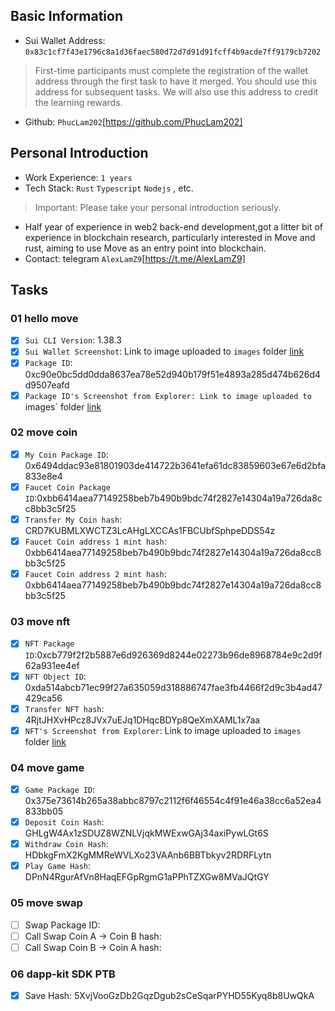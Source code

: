 ## Basic Information
- Sui Wallet Address: `0x83c1cf7f43e1796c8a1d36faec580d72d7d91d91fcff4b9acde7ff9179cb7202`
> First-time participants must complete the registration of the wallet address through the first task to have it merged. You should use this address for subsequent tasks. We will also use this address to credit the learning rewards.
- Github: `PhucLam202`[https://github.com/PhucLam202]

## Personal Introduction
- Work Experience: `1 years`
- Tech Stack: `Rust` `Typescript` `Nodejs` , etc.
> Important: Please take your personal introduction seriously.
- Half year of experience in web2 back-end development,got a litter bit of experience in blockchain research, particularly interested in Move and rust, aiming to use Move as an entry point into blockchain.
- Contact: telegram `AlexLamZ9`[https://t.me/AlexLamZ9]

## Tasks

### 01 hello move
- [x] `Sui CLI Version`: 1.38.3
- [x] `Sui Wallet Screenshot`: Link to image uploaded to `images` folder [link](./images/task1_wallet_address.png)
- [x] `Package ID`: 0xc90e0bc5dd0dda8637ea78e52d940b179f51e4893a285d474b626d4d9507eafd
- [x] `Package ID's Screenshot from Explorer: Link to image uploaded to `images` folder [link](./images/task1_packageId.png)

### 02 move coin
- [x] `My Coin Package ID`: 0x6494ddac93e81801903de414722b3641efa61dc83859603e67e6d2bfa833e8e4
- [x] `Faucet Coin Package ID`:0xbb6414aea77149258beb7b490b9bdc74f2827e14304a19a726da8cc8bb3c5f25
- [x] `Transfer My Coin hash`: CRD7KUBMLXWCTZ3LcAHgLXCCAs1FBCUbfSphpeDDS54z
- [x] `Faucet Coin address 1 mint hash`: 0xbb6414aea77149258beb7b490b9bdc74f2827e14304a19a726da8cc8bb3c5f25
- [x] `Faucet Coin address 2 mint hash`: 0xbb6414aea77149258beb7b490b9bdc74f2827e14304a19a726da8cc8bb3c5f25

### 03 move nft
- [x] `NFT Package ID`:0xcb779f2f2b5887e6d926369d8244e02273b96de8968784e9c2d9f62a931ee4ef
- [x] `NFT Object ID`: 0xda514abcb71ec99f27a635059d318886747fae3fb4466f2d9c3b4ad47429ca56
- [x] `Transfer NFT hash`: 4RjtJHXvHPcz8JVx7uEJq1DHqcBDYp8QeXmXAML1x7aa
- [x] `NFT's Screenshot from Explorer`: Link to image uploaded to `images` folder [link](./images/task3_NFT.png)

### 04 move game
- [x] `Game Package ID`: 0x375e73614b265a38abbc8797c2112f6f46554c4f91e46a38cc6a52ea4833bb05
- [x] `Deposit Coin Hash`: GHLgW4Ax1zSDUZ8WZNLVjqkMWExwGAj34axiPywLGt6S
- [x] `Withdraw Coin Hash`: HDbkgFmX2KgMMReWVLXo23VAAnb6BBTbkyv2RDRFLytn
- [x] `Play Game Hash`: DPnN4RgurAfVn8HaqEFGpRgmG1aPPhTZXGw8MVaJQtGY

### 05 move swap
- [ ] Swap Package ID:
- [ ] Call Swap Coin A -> Coin B hash:
- [ ] Call Swap Coin B -> Coin A hash:

### 06 dapp-kit SDK PTB
- [x] Save Hash: 5XvjVooGzDb2GqzDgub2sCeSqarPYHD55Kyq8b8UwQkA
